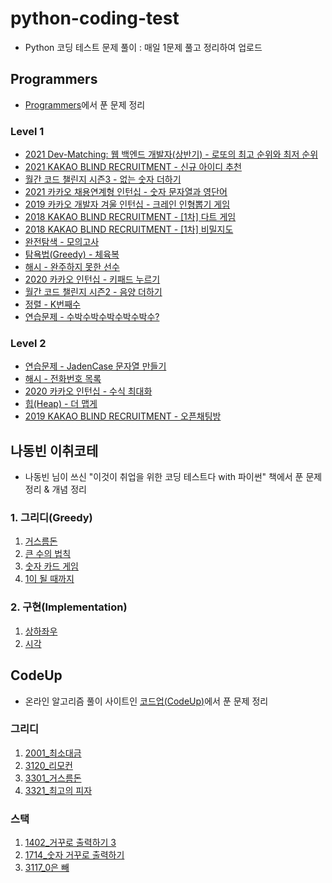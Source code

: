 # python-coding-test
- Python 코딩 테스트 문제 풀이 : 매일 1문제 풀고 정리하여 업로드

## Programmers
- [Programmers](https://programmers.co.kr/)에서 푼 문제 정리

### Level 1
- [2021 Dev-Matching: 웹 백엔드 개발자(상반기) - 로또의 최고 순위와 최저 순위](https://github.com/DongChan-Lee/python-coding-test/blob/master/Programmers/Level%201/Lottos.py)
- [2021 KAKAO BLIND RECRUITMENT - 신규 아이디 추천](https://github.com/DongChan-Lee/python-coding-test/blob/master/Programmers/Level%201/Recommend%20new%20id.ipynb)
- [월간 코드 챌린지 시즌3 - 없는 숫자 더하기](https://github.com/DongChan-Lee/python-coding-test/blob/master/Programmers/Level%201/add_nonExistNumbers.py)
- [2021 카카오 채용연계형 인턴십 - 숫자 문자열과 영단어](https://github.com/DongChan-Lee/python-coding-test/blob/master/Programmers/Level%201/alpha%20to%20digit.ipynb)
- [2019 카카오 개발자 겨울 인턴십 - 크레인 인형뽑기 게임](https://github.com/DongChan-Lee/python-coding-test/blob/master/Programmers/Level%201/crane_claw_machine_game.ipynb)
- [2018 KAKAO BLIND RECRUITMENT - [1차] 다트 게임](https://github.com/DongChan-Lee/python-coding-test/blob/master/Programmers/Level%201/dart_game.ipynb)
- [2018 KAKAO BLIND RECRUITMENT - [1차] 비밀지도](https://github.com/DongChan-Lee/python-coding-test/blob/master/Programmers/Level%201/secret_map.py)
- [완전탐색 - 모의고사](https://github.com/DongChan-Lee/python-coding-test/blob/master/Programmers/Level%201/fullSearch_trialExam.ipynb)
- [탐욕법(Greedy) - 체육복](https://github.com/DongChan-Lee/python-coding-test/blob/master/Programmers/Level%201/greedy_uniform.ipynb)
- [해시 - 완주하지 못한 선수](https://github.com/DongChan-Lee/python-coding-test/blob/master/Programmers/Level%201/hash_marathonPlayer.ipynb)
- [2020 카카오 인턴십 - 키패드 누르기](https://github.com/DongChan-Lee/python-coding-test/blob/master/Programmers/Level%201/kakao_keypad.ipynb)
- [월간 코드 챌린지 시즌2 - 음양 더하기](https://github.com/DongChan-Lee/python-coding-test/blob/master/Programmers/Level%201/negative_and_positive.py)
- [정렬 - K번째수](https://github.com/DongChan-Lee/python-coding-test/blob/master/Programmers/Level%201/sort_Kth%20number.py)
- [연습문제 - 수박수박수박수박수박수?](https://github.com/DongChan-Lee/python-coding-test/blob/master/Programmers/Level%201/watermelon.py)

### Level 2
- [연습문제 - JadenCase 문자열 만들기](https://github.com/DongChan-Lee/python-coding-test/blob/master/Programmers/Level%202/JadenCase.py)
- [해시 - 전화번호 목록](https://github.com/DongChan-Lee/python-coding-test/blob/master/Programmers/Level%202/hash_phoneNumberList.py)
- [2020 카카오 인턴십 - 수식 최대화](https://github.com/DongChan-Lee/python-coding-test/blob/master/Programmers/Level%202/maximize_formula.py)
- [힙(Heap) - 더 맵게](https://github.com/DongChan-Lee/python-coding-test/blob/master/Programmers/Level%202/more_spicy.py)
- [2019 KAKAO BLIND RECRUITMENT - 오픈채팅방](https://github.com/DongChan-Lee/python-coding-test/blob/master/Programmers/Level%202/open_chat_room.py)

## 나동빈 이취코테
- 나동빈 님이 쓰신 "이것이 취업을 위한 코딩 테스트다 with 파이썬" 책에서 푼 문제 정리 & 개념 정리

### 1. 그리디(Greedy)
1. [거스름돈](https://github.com/DongChan-Lee/python-coding-test/blob/master/%EB%82%98%EB%8F%99%EB%B9%88%20%EC%9D%B4%EC%B7%A8%EC%BD%94%ED%85%8C/1.%20Greedy/3_1_%EA%B1%B0%EC%8A%A4%EB%A6%84%EB%8F%88.py)
2. [큰 수의 법칙](https://github.com/DongChan-Lee/python-coding-test/blob/master/%EB%82%98%EB%8F%99%EB%B9%88%20%EC%9D%B4%EC%B7%A8%EC%BD%94%ED%85%8C/1.%20Greedy/3_2_%ED%81%B0%20%EC%88%98%EC%9D%98%20%EB%B2%95%EC%B9%99.py)
3. [숫자 카드 게임](https://github.com/DongChan-Lee/python-coding-test/blob/master/%EB%82%98%EB%8F%99%EB%B9%88%20%EC%9D%B4%EC%B7%A8%EC%BD%94%ED%85%8C/1.%20Greedy/3_3_%EC%88%AB%EC%9E%90%20%EC%B9%B4%EB%93%9C%20%EA%B2%8C%EC%9E%84.py)
4. [1이 될 때까지](https://github.com/DongChan-Lee/python-coding-test/blob/master/%EB%82%98%EB%8F%99%EB%B9%88%20%EC%9D%B4%EC%B7%A8%EC%BD%94%ED%85%8C/1.%20Greedy/3_4_1%EC%9D%B4%20%EB%90%A0%20%EB%95%8C%EA%B9%8C%EC%A7%80.py)

### 2. 구현(Implementation)
1. [상하좌우](https://github.com/DongChan-Lee/python-coding-test/blob/master/%EB%82%98%EB%8F%99%EB%B9%88%20%EC%9D%B4%EC%B7%A8%EC%BD%94%ED%85%8C/2.%20Implementation/4_1_%EC%83%81%ED%95%98%EC%A2%8C%EC%9A%B0.py)
2. [시각](https://github.com/DongChan-Lee/python-coding-test/blob/master/%EB%82%98%EB%8F%99%EB%B9%88%20%EC%9D%B4%EC%B7%A8%EC%BD%94%ED%85%8C/2.%20Implementation/4_2_%EC%8B%9C%EA%B0%81.py)

## CodeUp
- 온라인 알고리즘 풀이 사이트인 [코드업(CodeUp)](https://codeup.kr/index.php)에서 푼 문제 정리

### 그리디
1. [2001_최소대금](https://github.com/DongChan-Lee/python-coding-test/blob/master/CodeUp/%EA%B7%B8%EB%A6%AC%EB%94%94/2001_%EC%B5%9C%EC%86%8C%EB%8C%80%EA%B8%88.py)
2. [3120_리모컨](https://github.com/DongChan-Lee/python-coding-test/blob/master/CodeUp/%EA%B7%B8%EB%A6%AC%EB%94%94/3120_%EB%A6%AC%EB%AA%A8%EC%BB%A8.py)
3. [3301_거스름돈](https://github.com/DongChan-Lee/python-coding-test/blob/master/CodeUp/%EA%B7%B8%EB%A6%AC%EB%94%94/3301_%EA%B1%B0%EC%8A%A4%EB%A6%84%EB%8F%88.py)
4. [3321_최고의 피자](https://github.com/DongChan-Lee/python-coding-test/blob/master/CodeUp/%EA%B7%B8%EB%A6%AC%EB%94%94/3321_%EC%B5%9C%EA%B3%A0%EC%9D%98%20%ED%94%BC%EC%9E%90.py)

### 스택
1. [1402_거꾸로 출력하기 3](https://github.com/DongChan-Lee/python-coding-test/blob/master/CodeUp/%EC%8A%A4%ED%83%9D/1402_%EA%B1%B0%EA%BE%B8%EB%A1%9C%20%EC%B6%9C%EB%A0%A5%ED%95%98%EA%B8%B0%203.py)
2. [1714_숫자 거꾸로 출력하기](https://github.com/DongChan-Lee/python-coding-test/blob/master/CodeUp/%EC%8A%A4%ED%83%9D/1714_%EC%88%AB%EC%9E%90%20%EA%B1%B0%EA%BE%B8%EB%A1%9C%20%EC%B6%9C%EB%A0%A5%ED%95%98%EA%B8%B0.py)
3. [3117_0은 빼](https://github.com/DongChan-Lee/python-coding-test/blob/master/CodeUp/%EC%8A%A4%ED%83%9D/3117_0%EC%9D%80%20%EB%B9%BC.py)